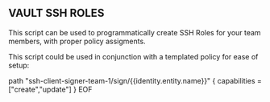 ## VAULT SSH ROLES
This script can be used to programmatically create SSH Roles for your team members, with proper policy assigments.  

This script could be used in conjunction with a templated policy for ease of setup:

path "ssh-client-signer-team-1/sign/{{identity.entity.name}}" {
    capabilities = ["create","update"]
}
EOF
